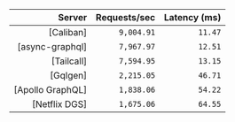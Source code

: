 <!-- PERFORMANCE_RESULTS_START -->

| Server | Requests/sec | Latency (ms) |
|--------:|--------------:|--------------:|
| [Caliban] | `9,004.91` | `11.47` |
| [async-graphql] | `7,967.97` | `12.51` |
| [Tailcall] | `7,594.95` | `13.15` |
| [Gqlgen] | `2,215.05` | `46.71` |
| [Apollo GraphQL] | `1,838.06` | `54.22` |
| [Netflix DGS] | `1,675.06` | `64.55` |

<!-- PERFORMANCE_RESULTS_END -->
